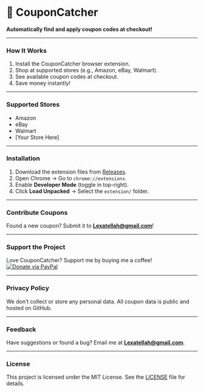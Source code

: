 # 🛒 CouponCatcher  
**Automatically find and apply coupon codes at checkout!**  

---

### **How It Works**  
1. Install the CouponCatcher browser extension.  
2. Shop at supported stores (e.g., Amazon, eBay, Walmart).  
3. See available coupon codes at checkout.  
4. Save money instantly!  

---

### **Supported Stores**  
- Amazon  
- eBay  
- Walmart  
- [Your Store Here]  

---

### **Installation**  
1. Download the extension files from [Releases](#).  
2. Open Chrome → Go to `chrome://extensions`.  
3. Enable **Developer Mode** (toggle in top-right).  
4. Click **Load Unpacked** → Select the `extension/` folder.  

---

### **Contribute Coupons**  
Found a new coupon? Submit it to **Lexatellah@gmail.com**!  

---

### **Support the Project**  
Love CouponCatcher? Support me by buying me a coffee!  
[![Donate via PayPal](https://img.shields.io/badge/Donate-PayPal-blue.svg)](https://paypal.me/stellahnjogezi)  

---

### **Privacy Policy**  
We don’t collect or store any personal data. All coupon data is public and hosted on GitHub.  

---

### **Feedback**  
Have suggestions or found a bug? Email me at **Lexatellah@gmail.com**.  

---

### **License**  
This project is licensed under the MIT License. See the [LICENSE](LICENSE) file for details.  